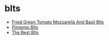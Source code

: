 # blts

 * [Fried Green Tomato Mozzarella And Basil Blts](index/f/fried-green-tomato-mozzarella-and-basil-blts-13109.json)
 * [Pimiento Blts](index/p/pimiento-blts-51252540.json)
 * [The Best Blts](index/t/the-best-blts-101977.json)
